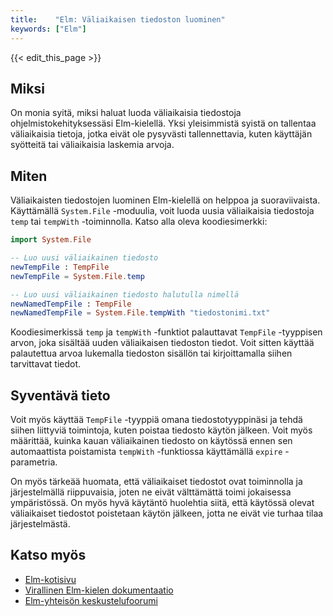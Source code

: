 ```yaml
---
title:    "Elm: Väliaikaisen tiedoston luominen"
keywords: ["Elm"]
---
```


{{< edit_this_page >}}

## Miksi
On monia syitä, miksi haluat luoda väliaikaisia tiedostoja ohjelmistokehityksessäsi Elm-kielellä. Yksi yleisimmistä syistä on tallentaa väliaikaisia tietoja, jotka eivät ole pysyvästi tallennettavia, kuten käyttäjän syötteitä tai väliaikaisia laskemia arvoja.

## Miten
Väliaikaisten tiedostojen luominen Elm-kielellä on helppoa ja suoraviivaista. Käyttämällä `System.File` -moduulia, voit luoda uusia väliaikaisia tiedostoja `temp` tai `tempWith` -toiminnolla. Katso alla oleva koodiesimerkki:

```Elm
import System.File

-- Luo uusi väliaikainen tiedosto
newTempFile : TempFile
newTempFile = System.File.temp

-- Luo uusi väliaikainen tiedosto halutulla nimellä
newNamedTempFile : TempFile
newNamedTempFile = System.File.tempWith "tiedostonimi.txt"
```

Koodiesimerkissä `temp` ja `tempWith` -funktiot palauttavat `TempFile` -tyyppisen arvon, joka sisältää uuden väliaikaisen tiedoston tiedot. Voit sitten käyttää palautettua arvoa lukemalla tiedoston sisällön tai kirjoittamalla siihen tarvittavat tiedot.

## Syventävä tieto
Voit myös käyttää `TempFile` -tyyppiä omana tiedostotyyppinäsi ja tehdä siihen liittyviä toimintoja, kuten poistaa tiedosto käytön jälkeen. Voit myös määrittää, kuinka kauan väliaikainen tiedosto on käytössä ennen sen automaattista poistamista `tempWith` -funktiossa käyttämällä `expire` -parametria.

On myös tärkeää huomata, että väliaikaiset tiedostot ovat toiminnolla ja järjestelmällä riippuvaisia, joten ne eivät välttämättä toimi jokaisessa ympäristössä. On myös hyvä käytäntö huolehtia siitä, että käytössä olevat väliaikaiset tiedostot poistetaan käytön jälkeen, jotta ne eivät vie turhaa tilaa järjestelmästä.

## Katso myös
- [Elm-kotisivu](https://elm-lang.org/)
- [Virallinen Elm-kielen dokumentaatio](https://guide.elm-lang.org/)
- [Elm-yhteisön keskustelufoorumi](https://discourse.elm-lang.org/)